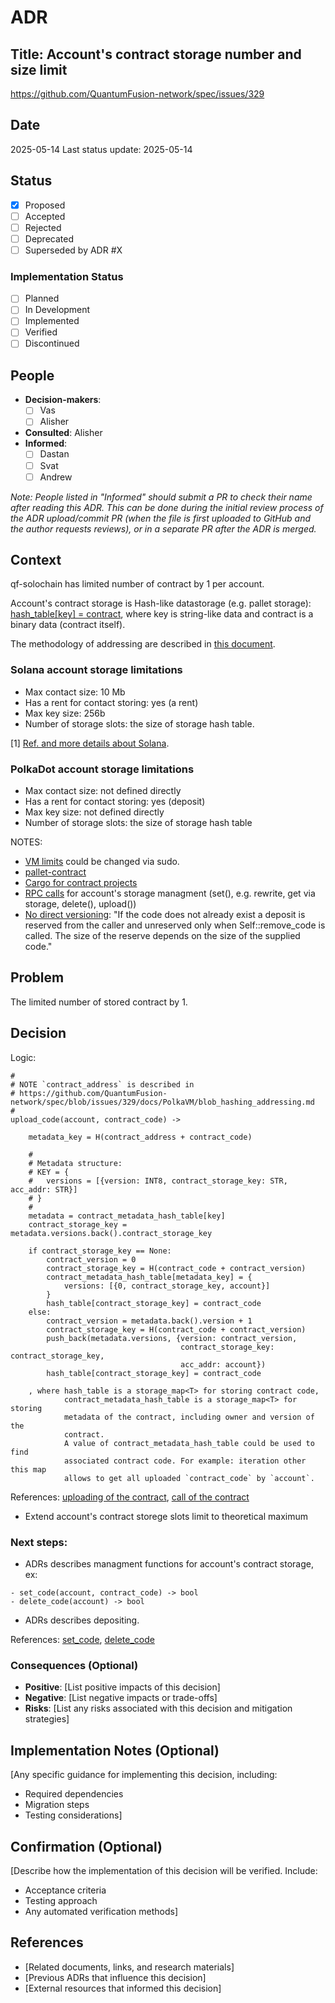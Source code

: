 # ADR

## Title: Account's contract storage number and size limit

https://github.com/QuantumFusion-network/spec/issues/329

## Date
2025-05-14
Last status update: 2025-05-14

## Status
- [X] Proposed
- [ ] Accepted
- [ ] Rejected
- [ ] Deprecated
- [ ] Superseded by ADR #X

### Implementation Status
- [ ] Planned
- [ ] In Development
- [ ] Implemented
- [ ] Verified
- [ ] Discontinued

## People
- **Decision-makers**: 
  - [ ] Vas
  - [ ] Alisher
- **Consulted**: Alisher
- **Informed**: 
  - [ ] Dastan
  - [ ] Svat
  - [ ] Andrew
  
*Note: People listed in "Informed" should submit a PR to check their name after reading this ADR. This can be done during the initial review process of the ADR upload/commit PR (when the file is first uploaded to GitHub and the author requests reviews), or in a separate PR after the ADR is merged.*

## Context
qf-solochain has limited number of contract by 1 per account.

Account's contract storage is Hash-like datastorage (e.g. pallet storage): [hash_table[key] = contract](https://docs.rs/pallet-contracts/latest/src/pallet_contracts/lib.rs.html#1326), where key is string-like data and contract is a binary data (contract itself).

The methodology of addressing are described  in [this document](https://github.com/QuantumFusion-network/spec/blob/main/docs/PolkaVM/blob_hashing_addressing.md#how-hash-and-address-are-set-for-an-uploaded-pvm-blob).

### Solana account storage limitations
- Max contact size: 10 Mb
- Has a rent for contact storing: yes (a rent)
- Max key size: 256b
- Number of storage slots: the size of storage hash table.

[1] [Ref. and more details about Solana](https://solana.com/docs/core/accounts#:~:text=Accounts%20can%20store%20up%20to,account%20has%20a%20program%20owner).

### PolkaDot account storage limitations
- Max contact size: not defined directly
- Has a rent for contact storing: yes (deposit)
- Max key size: not defined directly
- Number of storage slots: the size of storage hash table

NOTES:
- [VM limits](https://docs.rs/pallet-contracts/latest/pallet_contracts/struct.Limits.html) could be changed via sudo.
- [pallet-contract](https://docs.rs/pallet-contracts/latest/pallet_contracts/index.html)
- [Cargo for contract projects](https://use.ink/docs/v5/getting-started/calling-your-contract)
- [RPC calls](https://docs.rs/pallet-contracts/latest/pallet_contracts/pallet/struct.Pallet.html#method.upload_code) for account's storage managment (set(), e.g. rewrite, get via storage, delete(), upload())
- [No direct versioning](https://docs.rs/pallet-contracts/latest/pallet_contracts/pallet/struct.Pallet.html#method.upload_code): "If the code does not already exist a deposit is reserved from the caller and unreserved only when Self::remove_code is called. The size of the reserve depends on the size of the supplied code."

## Problem
The limited number of stored contract by 1.

## Decision
Logic:
```
#
# NOTE `contract_address` is described in
# https://github.com/QuantumFusion-network/spec/blob/issues/329/docs/PolkaVM/blob_hashing_addressing.md
#
upload_code(account, contract_code) ->

    metadata_key = H(contract_address + contract_code)

    #
    # Metadata structure:
    # KEY = {
    #   versions = [{version: INT8, contract_storage_key: STR, acc_addr: STR}]
    # }
    #
    metadata = contract_metadata_hash_table[key]
    contract_storage_key = metadata.versions.back().contract_storage_key

    if contract_storage_key == None:
        contract_version = 0
        contract_storage_key = H(contract_code + contract_version)
        contract_metadata_hash_table[metadata_key] = {
            versions: [{0, contract_storage_key, account}]
        }
        hash_table[contract_storage_key] = contract_code
    else:
        contract_version = metadata.back().version + 1
        contract_storage_key = H(contract_code + contract_version)
        push_back(metadata.versions, {version: contract_version,
                                      contract_storage_key: contract_storage_key,
                                      acc_addr: account})
        hash_table[contract_storage_key] = contract_code

    , where hash_table is a storage_map<T> for storing contract code,
            contract_metadata_hash_table is a storage_map<T> for storing
            metadata of the contract, including owner and version of the
            contract.
            A value of contract_metadata_hash_table could be used to find
            associated contract code. For example: iteration other this map
            allows to get all uploaded `contract_code` by `account`.
```
References: [uploading of the contract](https://docs.rs/pallet-contracts/latest/src/pallet_contracts/lib.rs.html#860), [call of the contract](https://docs.rs/pallet-contracts/latest/src/pallet_contracts/lib.rs.html#954)
- Extend account's contract storege slots limit to theoretical maximum

### Next steps:
- ADRs describes managment functions for account's contract storage, ex:
```
- set_code(account, contract_code) -> bool
- delete_code(account) -> bool
```
- ADRs describes depositing.

References: [set_code](https://docs.rs/pallet-contracts/latest/src/pallet_contracts/lib.rs.html#893), [delete_code](https://docs.rs/pallet-contracts/latest/src/pallet_contracts/lib.rs.html#869)

### Consequences (Optional)
- **Positive**: [List positive impacts of this decision]
- **Negative**: [List negative impacts or trade-offs]
- **Risks**: [List any risks associated with this decision and mitigation strategies]

## Implementation Notes (Optional)
[Any specific guidance for implementing this decision, including:
- Required dependencies
- Migration steps
- Testing considerations]

## Confirmation (Optional)
[Describe how the implementation of this decision will be verified. Include:
- Acceptance criteria
- Testing approach
- Any automated verification methods]

## References
- [Related documents, links, and research materials]
- [Previous ADRs that influence this decision]
- [External resources that informed this decision]
